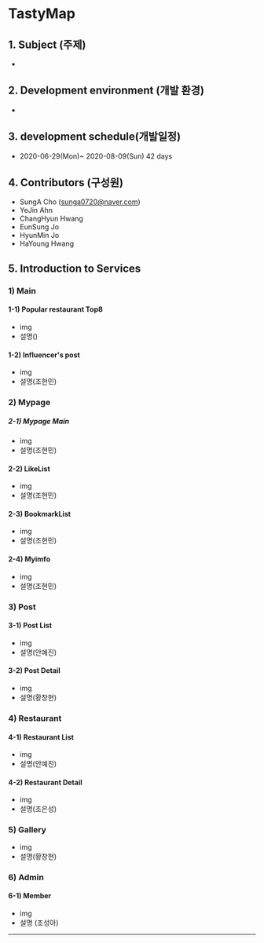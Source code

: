 # TastyMap

## 1. Subject (주제)
- 

## 2. Development environment (개발 환경)
- 

## 3. development schedule(개발일정)
- 2020-06-29(Mon)~ 2020-08-09(Sun) 42 days


## 4. Contributors (구성원)
- SungA Cho (sunga0720@naver.com)
- YeJin Ahn 
- ChangHyun Hwang
- EunSung Jo
- HyunMin Jo
- HaYoung Hwang

## 5. Introduction to Services

### 1) Main
#### 1-1) Popular restaurant Top8
- img
- 설명()
#### 1-2) Influencer's post
- img
- 설명(조현민)

### 2) Mypage
##### 2-1) Mypage Main
- img
- 설명(조현민)
#### 2-2) LikeList
- img
- 설명(조현민)
#### 2-3) BookmarkList
- img 
- 설명(조현민)
#### 2-4) Myimfo
- img
- 설명(조현민)

### 3) Post
#### 3-1) Post List
- img
- 설명(안예진)
#### 3-2) Post Detail
- img
- 설명(황창현)

### 4) Restaurant
#### 4-1) Restaurant List
- img
- 설명(안예진)
#### 4-2) Restaurant Detail
- img
- 설명(조은성)

### 5) Gallery
- img
- 설명(황창현)

### 6) Admin
#### 6-1) Member
- img
- 설명 (조성아)

<hr/>  
